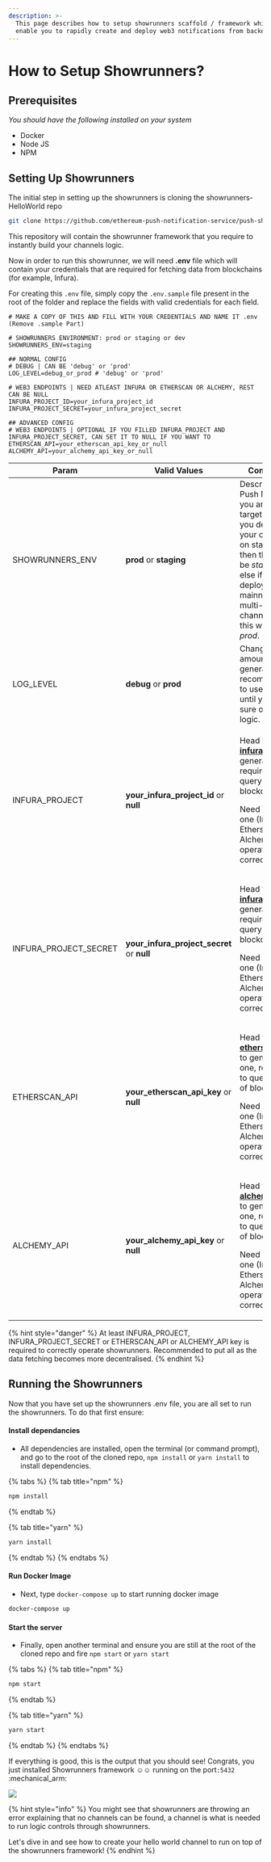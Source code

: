 ```yaml
---
description: >-
  This page describes how to setup showrunners scaffold / framework which will
  enable you to rapidly create and deploy web3 notifications from backend.
---
```


# How to Setup Showrunners?

## Prerequisites

_You should have the following installed on your system_

* Docker
* Node JS
* NPM

## Setting Up Showrunners

The initial step in setting up the showrunners is cloning the showrunners-HelloWorld repo

```bash
git clone https://github.com/ethereum-push-notification-service/push-showrunners-framework
```

This repository will contain the showrunner framework that you require to instantly build your channels logic.

Now in order to run this showrunner, we will need  **.env** file which will contain your credentials that are required for fetching data from blockchains (for example, Infura).

For creating this `.env` file, simply copy the `.env.sample` file present in the root of the folder and replace the fields with valid credentials for each field.

```
# MAKE A COPY OF THIS AND FILL WITH YOUR CREDENTIALS AND NAME IT .env (Remove .sample Part)

# SHOWRUNNERS ENVIRONMENT: prod or staging or dev
SHOWRUNNERS_ENV=staging

## NORMAL CONFIG
# DEBUG | CAN BE 'debug' or 'prod'
LOG_LEVEL=debug_or_prod # 'debug' or 'prod'

# WEB3 ENDPOINTS | NEED ATLEAST INFURA OR ETHERSCAN OR ALCHEMY, REST CAN BE NULL
INFURA_PROJECT_ID=your_infura_project_id
INFURA_PROJECT_SECRET=your_infura_project_secret

## ADVANCED CONFIG
# WEB3 ENDPOINTS | OPTIONAL IF YOU FILLED INFURA_PROJECT AND INFURA_PROJECT_SECRET, CAN SET IT TO NULL IF YOU WANT TO
ETHERSCAN_API=your_etherscan_api_key_or_null
ALCHEMY_API=your_alchemy_api_key_or_null
```

<table><thead><tr><th width="173.52307127885348">Param</th><th width="154.91849368068094">Valid Values</th><th>Comment</th></tr></thead><tbody><tr><td>SHOWRUNNERS_ENV</td><td><strong>prod</strong> or <strong>staging</strong></td><td>Describes the Push Network you are targeting. If you deployed your channel on staging then this will be <em>staging</em> else if you deployed on mainnet (even multi-chain channel) then this will be <em>prod</em>.</td></tr><tr><td>LOG_LEVEL</td><td><strong>debug</strong> or <strong>prod</strong></td><td>Changes the amount of log generated, recommended to use debug until you are sure of the logic.</td></tr><tr><td>INFURA_PROJECT</td><td><strong>your_infura_project_id</strong> or <strong>null</strong></td><td><p>Head to <a href="https://infura.io/"><strong>infura.io</strong></a> to generate one, required to query data of blockchain. </p><p></p><p>Need atleast one (Infura, Etherscan or Alchemy) to operate correctly.</p></td></tr><tr><td>INFURA_PROJECT_SECRET</td><td><strong>your_infura_project_secret</strong> or <strong>null</strong></td><td><p>Head to <a href="https://infura.io/"><strong>infura.io</strong></a> to generate one, required to query data of blockchain. </p><p></p><p>Need atleast one (Infura, Etherscan or Alchemy) to operate correctly.</p></td></tr><tr><td>ETHERSCAN_API</td><td><strong>your_etherscan_api_key</strong> or <strong>null</strong></td><td><p>Head to <a href="https://etherscan.io/"><strong>etherscan.io</strong></a> to generate one, required to query data of blockchain. </p><p></p><p>Need atleast one (Infura, Etherscan or Alchemy) to operate correctly.0</p></td></tr><tr><td>ALCHEMY_API</td><td><strong>your_alchemy_api_key</strong> or <strong>null</strong></td><td><p>Head to <a href="https://www.alchemy.com/"><strong>alchemy.com</strong></a> to generate one, required to query data of blockchain. </p><p></p><p>Need atleast one (Infura, Etherscan or Alchemy) to operate correctly.</p></td></tr></tbody></table>

{% hint style="danger" %}
At least INFURA\_PROJECT, INFURA\_PROJECT\_SECRET or ETHERSCAN\_API or ALCHEMY\_API key is required to correctly operate showrunners. Recommended to put all as the data fetching becomes more decentralised.
{% endhint %}

## Running the Showrunners

Now that you have set up the showrunners .env file, you are all set to run the showrunners. To do that first ensure:

#### Install dependancies

* All dependencies are installed, open the terminal (or command prompt), and go to the root of the cloned repo, `npm install` or `yarn install` to install dependencies.

{% tabs %}
{% tab title="npm" %}
```bash
npm install
```
{% endtab %}

{% tab title="yarn" %}
```bash
yarn install
```
{% endtab %}
{% endtabs %}

#### Run Docker Image

* Next, type `docker-compose up` to start running docker image

```bash
docker-compose up
```

#### Start the server

* Finally, open another terminal and ensure you are still at the root of the cloned repo and fire `npm start`  or `yarn start`

{% tabs %}
{% tab title="npm" %}
```bash
npm start
```
{% endtab %}

{% tab title="yarn" %}
```bash
yarn start
```
{% endtab %}
{% endtabs %}

If everything is good, this is the output that you should see! Congrats, you just installed Showrunners framework :relaxed::relaxed: running on the port`:5432` :mechanical\_arm:

![](<../../.gitbook/assets/Screen Shot 2022-05-09 at 12.57.40 PM.png>)

{% hint style="info" %}
You might see that showrunners are throwing an error explaining that no channels can be found, a channel is what is needed to run logic controls through showrunners.&#x20;

Let's dive in and see how to create your hello world channel to run on top of the showrunners framework!
{% endhint %}
